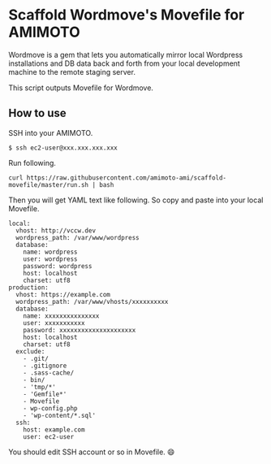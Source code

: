 # Scaffold Wordmove's Movefile for AMIMOTO

Wordmove is a gem that lets you automatically mirror local Wordpress installations and DB data back and forth from your local development machine to the remote staging server.

This script outputs Movefile for Wordmove.

## How to use

SSH into your AMIMOTO.

```
$ ssh ec2-user@xxx.xxx.xxx.xxx
```

Run following.

```
curl https://raw.githubusercontent.com/amimoto-ami/scaffold-movefile/master/run.sh | bash
```

Then you will get YAML text like following. So copy and paste into your local Movefile.

```
local:
  vhost: http://vccw.dev
  wordpress_path: /var/www/wordpress
  database:
    name: wordpress
    user: wordpress
    password: wordpress
    host: localhost
    charset: utf8
production:
  vhost: https://example.com
  wordpress_path: /var/www/vhosts/xxxxxxxxxx
  database:
    name: xxxxxxxxxxxxxxx
    user: xxxxxxxxxxx
    password: xxxxxxxxxxxxxxxxxxxxx
    host: localhost
    charset: utf8
  exclude:
    - .git/
    - .gitignore
    - .sass-cache/
    - bin/
    - 'tmp/*'
    - 'Gemfile*'
    - Movefile
    - wp-config.php
    - 'wp-content/*.sql'
  ssh:
    host: example.com
    user: ec2-user
```

You should edit SSH account or so in Movefile. :smile:
